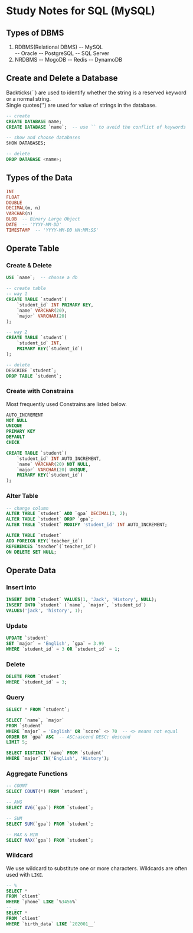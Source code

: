 # Study Notes for SQL (MySQL)

## Types of DBMS

1. RDBMS(Relational DBMS)
-- MySQL  
-- Oracle
-- PostgreSQL
-- SQL Server
2. NRDBMS
-- MogoDB
-- Redis
-- DynamoDB

## Create and Delete a Database  

Backticks(\`\`) are used to identify whether the string is a reserved keyword or a normal string.  
Single quotes(\'\') are used for value of strings in the database.  

```sql
-- create
CREATE DATABASE name;
CREATE DATABASE `name`;  -- use `` to avoid the conflict of keywords

-- show and choose databases
SHOW DATABASES;

-- delete
DROP DATABASE <name>;
```

## Types of the Data

```sql
INT
FLOAT
DOUBLE
DECIMAL(m, n)
VARCHAR(n)  
BLOB  -- Binary Large Object
DATE  -- 'YYYY-MM-DD'
TIMESTAMP  -- 'YYYY-MM-DD HH:MM:SS'
```

## Operate Table

### Create & Delete

```sql
USE `name`;  -- choose a db

-- create table
-- way 1
CREATE TABLE `student`(
    `student_id` INT PRIMARY KEY,
    `name` VARCHAR(20),
    `major` VARCHAR(20)
);

-- way 2
CREATE TABLE `student`(
    `student_id` INT,
    PRIMARY KEY(`student_id`)
);

-- delete 
DESCRIBE `student`;
DROP TABLE `student`;
```

### Create with Constrains

Most frequently used Constrains are listed below.

```sql
AUTO_INCREMENT
NOT NULL
UNIQUE
PRIMARY KEY
DEFAULT
CHECK
```

```sql
CREATE TABLE `student`(
    `student_id` INT AUTO_INCREMENT,
    `name` VARCHAR(20) NOT NULL,
    `major` VARCHAR(20) UNIQUE,
    PRIMARY KEY(`student_id`)
);
```

### Alter Table

```sql
-- change column
ALTER TABLE `student` ADD `gpa` DECIMAL(3, 2);
ALTER TABLE `student` DROP `gpa`;
ALTER TABLE `student` MODIFY 'student_id' INT AUTO_INCREMENT;

ALTER TABLE `student`
ADD FOREIGN KEY(`teacher_id`) 
REFERENCES `teacher`(`teacher_id`)
ON DELETE SET NULL;
```

## Operate Data

### Insert into

```sql
INSERT INTO `student` VALUES(1, 'Jack', 'History', NULL);
INSERT INTO `student` (`name`, `major`, `student_id`) 
VALUES('jack', 'history', 1);
```

### Update  

```sql
UPDATE `student` 
SET `major` = 'English', `gpa` = 3.99
WHERE `student_id` = 3 OR `student_id` = 1;
```

### Delete  

```sql
DELETE FROM `student`
WHERE `student_id` = 3;
```

### Query  

```sql
SELECT * FROM `student`;

SELECT `name`, `major` 
FROM `student` 
WHERE `major` = 'English' OR `score` <> 70  -- <> means not equal
ORDER BY `gpa` ASC  -- ASC:ascend DESC: descend
LIMIT 5;

SELECT DISTINCT `name` FROM `student`
WHERE `major` IN('English', 'History'); 
```

### Aggregate Functions

```sql
-- COUNT
SELECT COUNT(*) FROM `student`;

-- AVG
SELECT AVG(`gpa`) FROM `student`;

-- SUM
SELECT SUM(`gpa`) FROM `student`;

-- MAX & MIN
SELECT MAX(`gpa`) FROM `student`;
```

### Wildcard

We use wildcard to substitute one or more characters.
Wildcards are often used with `LIKE`. 
```sql
-- %
SELECT * 
FROM `client`
WHERE `phone` LIKE `%3456%`
-- _
SELECT * 
FROM `client`
WHERE `birth_data` LIKE `202001__`
```
